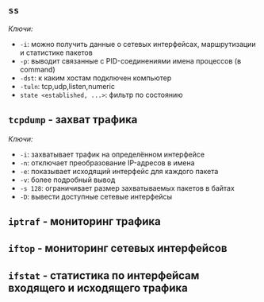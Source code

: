 ## ```ss```
  *Ключи:*
  - ```-i```: можно получить данные о сетевых интерфейсах, маршрутизации и статистике пакетов
  - ```-p```: выводит связанные с PID-соединениями имена процессов (в command)
  - ```-dst```: к каким хостам подключен компьютер
  - ```-tuln```: tcp,udp,listen,numeric
  - ```state <established, ...>```: фильтр по состоянию

## ```tcpdump``` - захват трафика
  *Ключи:*
  - ```-i```: захватывает трафик на определённом интерфейсе
  - ```-n```: отключает преобразование IP-адресов в имена
  - ```-e```: показывает исходящий интерфейс для каждого пакета
  - ```-v```: более подробный вывод
  - ```-s 128```: ограничивает размер захватываемых пакетов в байтах
  - ```-D```: вывести доступные сетевые интерфейсы

## ```iptraf``` - мониторинг трафика

## ```iftop``` - мониторинг сетевых интерфейсов

## ```ifstat``` - статистика по интерфейсам входящего и исходящего трафика
